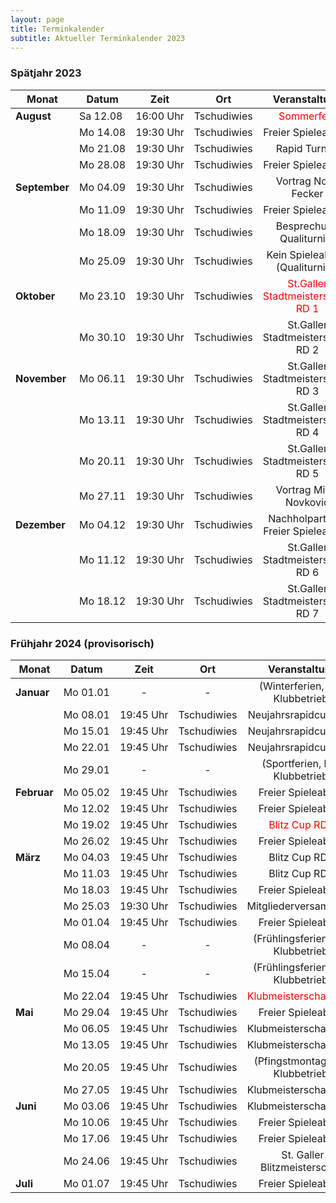 ```yaml
---
layout: page
title: Terminkalender
subtitle: Aktueller Terminkalender 2023
---
```


### Spätjahr 2023

| Monat                      | Datum                 |          Zeit          |     Ort     |                          Veranstaltung                           |
|----------------------------|-----------------------|:----------------------:|:-----------:|:----------------------------------------------------------------:|
| <strong>August</strong>    | <nobr>Sa 12.08</nobr> | <nobr>16:00 Uhr</nobr> | Tschudiwies |            <span style="color:red">Sommerfest</span>             |
|                            | <nobr>Mo 14.08</nobr> | <nobr>19:30 Uhr</nobr> | Tschudiwies |                        Freier Spieleabend                        |
|                            | <nobr>Mo 21.08</nobr> | <nobr>19:30 Uhr</nobr> | Tschudiwies |                          Rapid Turnier                           | 
|                            | <nobr>Mo 28.08</nobr> | <nobr>19:30 Uhr</nobr> | Tschudiwies |                        Freier Spieleabend                        |
| <strong>September</strong> | <nobr>Mo 04.09</nobr> | <nobr>19:30 Uhr</nobr> | Tschudiwies |                       Vortrag Noah Fecker                        |
|                            | <nobr>Mo 11.09</nobr> | <nobr>19:30 Uhr</nobr> | Tschudiwies |                        Freier Spieleabend                        |
|                            | <nobr>Mo 18.09</nobr> | <nobr>19:30 Uhr</nobr> | Tschudiwies |                     Besprechung Qualiturnier                     |
|                            | <nobr>Mo 25.09</nobr> | <nobr>19:30 Uhr</nobr> | Tschudiwies |                 Kein Spieleabend (Qualiturnier)                  |
| <strong>Oktober</strong>   | <nobr>Mo 23.10</nobr> | <nobr>19:30 Uhr</nobr> | Tschudiwies | <span style="color:red">St.Galler Stadtmeisterschaft RD 1</span> |
|                            | <nobr>Mo 30.10</nobr> | <nobr>19:30 Uhr</nobr> | Tschudiwies |                St.Galler Stadtmeisterschaft RD 2                 |
| <strong>November</strong>  | <nobr>Mo 06.11</nobr> | <nobr>19:30 Uhr</nobr> | Tschudiwies |                St.Galler Stadtmeisterschaft RD 3                 |
|                            | <nobr>Mo 13.11</nobr> | <nobr>19:30 Uhr</nobr> | Tschudiwies |                St.Galler Stadtmeisterschaft RD 4                 |
|                            | <nobr>Mo 20.11</nobr> | <nobr>19:30 Uhr</nobr> | Tschudiwies |                St.Galler Stadtmeisterschaft RD 5                 |
|                            | <nobr>Mo 27.11</nobr> | <nobr>19:30 Uhr</nobr> | Tschudiwies |                      Vortrag Milan Novkovic                      |
| <strong>Dezember</strong>  | <nobr>Mo 04.12</nobr> | <nobr>19:30 Uhr</nobr> | Tschudiwies |               Nachholpartien / Freier Spieleabend                |
|                            | <nobr>Mo 11.12</nobr> | <nobr>19:30 Uhr</nobr> | Tschudiwies |                St.Galler Stadtmeisterschaft RD 6                 |
|                            | <nobr>Mo 18.12</nobr> | <nobr>19:30 Uhr</nobr> | Tschudiwies |                St.Galler Stadtmeisterschaft RD 7                 |

### Frühjahr 2024 (provisorisch)

| Monat                    | Datum                 |          Zeit          |     Ort     |                     Veranstaltung                     |
|--------------------------|-----------------------|:----------------------:|:-----------:|:-----------------------------------------------------:|
| <strong>Januar</strong>  | <nobr>Mo 01.01</nobr> |           -            |      -      |           (Winterferien, kein Klubbetrieb)            |       
|                          | <nobr>Mo 08.01</nobr> | <nobr>19:45 Uhr</nobr> | Tschudiwies |                 Neujahrsrapidcup RD 1                 |
|                          | <nobr>Mo 15.01</nobr> | <nobr>19:45 Uhr</nobr> | Tschudiwies |                 Neujahrsrapidcup RD 2                 |
|                          | <nobr>Mo 22.01</nobr> | <nobr>19:45 Uhr</nobr> | Tschudiwies |                 Neujahrsrapidcup RD 3                 |
|                          | <nobr>Mo 29.01</nobr> |           -            |      -      |            (Sportferien, kein Klubbetrieb)            |
| <strong>Februar</strong> | <nobr>Mo 05.02</nobr> | <nobr>19:45 Uhr</nobr> | Tschudiwies |                  Freier Spieleabend                   |
|                          | <nobr>Mo 12.02</nobr> | <nobr>19:45 Uhr</nobr> | Tschudiwies |                  Freier Spieleabend                   |
|                          | <nobr>Mo 19.02</nobr> | <nobr>19:45 Uhr</nobr> | Tschudiwies |     <span style="color:red">Blitz Cup RD 1</span>     |
|                          | <nobr>Mo 26.02</nobr> | <nobr>19:45 Uhr</nobr> | Tschudiwies |                  Freier Spieleabend                   | 
| <strong>März</strong>    | <nobr>Mo 04.03</nobr> | <nobr>19:45 Uhr</nobr> | Tschudiwies |                    Blitz Cup RD 2                     |
|                          | <nobr>Mo 11.03</nobr> | <nobr>19:45 Uhr</nobr> | Tschudiwies |                    Blitz Cup RD 3                     |
|                          | <nobr>Mo 18.03</nobr> | <nobr>19:45 Uhr</nobr> | Tschudiwies |                  Freier Spieleabend                   |
|                          | <nobr>Mo 25.03</nobr> | <nobr>19:30 Uhr</nobr> | Tschudiwies |                 Mitgliederversammlung                 |
|                          | <nobr>Mo 01.04</nobr> | <nobr>19:45 Uhr</nobr> | Tschudiwies |                  Freier Spieleabend                   |
|                          | <nobr>Mo 08.04</nobr> |           -            |      -      |          (Frühlingsferien, kein Klubbetrieb)          |
|                          | <nobr>Mo 15.04</nobr> |           -            |      -      |          (Frühlingsferien, kein Klubbetrieb)          |
|                          | <nobr>Mo 22.04</nobr> | <nobr>19:45 Uhr</nobr> | Tschudiwies | <span style="color:red">Klubmeisterschaft RD 1</span> |
| <strong>Mai</strong>     | <nobr>Mo 29.04</nobr> | <nobr>19:45 Uhr</nobr> | Tschudiwies |                  Freier Spieleabend                   |
|                          | <nobr>Mo 06.05</nobr> | <nobr>19:45 Uhr</nobr> | Tschudiwies |                Klubmeisterschaft RD 2                 |
|                          | <nobr>Mo 13.05</nobr> | <nobr>19:45 Uhr</nobr> | Tschudiwies |                Klubmeisterschaft RD 3                 |
|                          | <nobr>Mo 20.05</nobr> | <nobr>19:45 Uhr</nobr> | Tschudiwies |           (Pfingstmontag, kein Klubbetrieb)           |
|                          | <nobr>Mo 27.05</nobr> | <nobr>19:45 Uhr</nobr> | Tschudiwies |                Klubmeisterschaft RD 4                 |
| <strong>Juni</strong>    | <nobr>Mo 03.06</nobr> | <nobr>19:45 Uhr</nobr> | Tschudiwies |                Klubmeisterschaft RD 5                 |
|                          | <nobr>Mo 10.06</nobr> | <nobr>19:45 Uhr</nobr> | Tschudiwies |                  Freier Spieleabend                   |
|                          | <nobr>Mo 17.06</nobr> | <nobr>19:45 Uhr</nobr> | Tschudiwies |                  Freier Spieleabend                   |
|                          | <nobr>Mo 24.06</nobr> | <nobr>19:45 Uhr</nobr> | Tschudiwies |             St. Galler Blitzmeisterschaft             |
| <strong>Juli</strong>    | <nobr>Mo 01.07</nobr> | <nobr>19:45 Uhr</nobr> | Tschudiwies |                  Freier Spieleabend                   |

